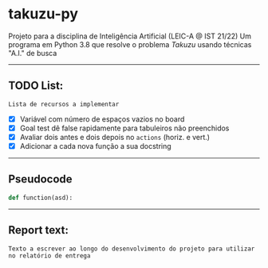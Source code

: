 # takuzu-py

Projeto para a disciplina de Inteligência Artificial (LEIC-A @ IST 21/22)
Um programa em Python 3.8 que resolve o problema _Takuzu_ usando técnicas "A.I." de busca

---

## TODO List:

    Lista de recursos a implementar

- [x] Variável com número de espaços vazios no board
- [x] Goal test dê false rapidamente para tabuleiros não preenchidos
- [x] Avaliar dois antes e dois depois no `actions` (horiz. e vert.)
- [x] Adicionar a cada nova função a sua docstring

---

## Pseudocode

```python
def function(asd):
```

---

## Report text:

    Texto a escrever ao longo do desenvolvimento do projeto para utilizar no relatório de entrega
